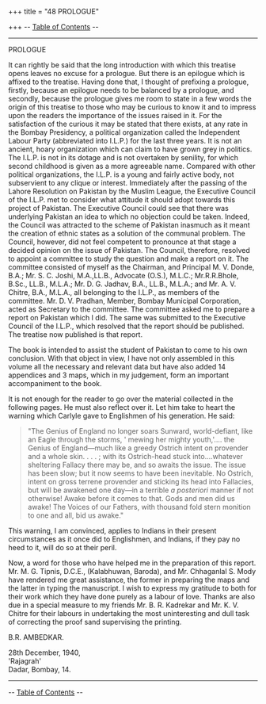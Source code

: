 +++
title = "48 PROLOGUE"

+++
-- [Table of Contents](index.html#contents) --

------------------------------------------------------------------------

  


PROLOGUE

  
  

 It can rightly be said that the long introduction with which this
treatise opens leaves no excuse for a prologue. But there is an epilogue
which is affixed to the treatise. Having done that, I thought of
prefixing a prologue, firstly, because an epilogue needs to be balanced
by a prologue, and secondly, because the prologue gives me room to state
in a few words the origin of this treatise to those who may be curious
to know it and to impress upon the readers the importance of the issues
raised in it. For the satisfaction of the curious it may be stated that
there exists, at any rate in the Bombay Presidency, a political
organization called the Independent Labour Party (abbreviated into
I.L.P.) for the last three years. It is not an ancient, hoary
organization which can claim to have grown grey in politics. The I.L.P.
is not in its dotage and is not overtaken by senility, for which second
childhood is given as a more agreeable name. Compared with other
political organizations, the I.L.P. is a young and fairly active body,
not subservient to any clique or interest. Immediately after the passing
of the Lahore Resolution on Pakistan by the Muslim League, the Executive
Council of the I.L.P. met to consider what attitude it should adopt
towards this project of Pakistan. The Executive Council could see that
there was underlying Pakistan an idea to which no objection could be
taken. Indeed, the Council was attracted to the scheme of Pakistan
inasmuch as it meant the creation of ethnic states as a solution of the
communal problem. The Council, however, did not feel competent to
pronounce at that stage a decided opinion on the issue of Pakistan. The
Council, therefore, resolved to appoint a committee to study the
question and make a report on it. The committee consisted of myself as
the Chairman, and Principal M. V. Donde, B.A.; Mr. S. C. Joshi,
M.A.,LL.B., Advocate (O.S.), M.L.C.; Mr.R.R.Bhole, B.Sc., LL.B., M.L.A.;
Mr. D. G. Jadhav, B.A., LL.B., M.L.A.; and Mr. A. V. Chitre, B.A.,
M.L.A., all belonging to the I.L.P., as members of the committee. Mr. D.
V. Pradhan, Member, Bombay Municipal Corporation, acted as Secretary to
the committee. The committee asked me to prepare a report on Pakistan
which I did. The same was submitted to the Executive Council of the
I.L.P., which resolved that the report should be published. The
treatise now published is that report.

 The book is intended to assist the student of Pakistan to come to
his own conclusion. With that object in view, I have not only assembled
in this volume all the necessary and relevant data but have also added
14 appendices and 3 maps, which in my judgement, form an important
accompaniment to the book.

 It is not enough for the reader to go over the material collected in
the following pages. He must also reflect over it. Let him take to heart
the warning which Carlyle gave to Englishmen of his generation. He said:

> "The Genius of England no longer soars Sunward, world-defiant, like an
> Eagle through the storms, ' mewing her mighty youth,'.... the Genius
> of England—much like a greedy Ostrich intent on provender and a whole
> skin. . . . ; with its Ostrich-head stuck into....whatever sheltering
> Fallacy there may be, and so awaits the issue. The issue has been
> slow; but it now seems to have been inevitable. No Ostrich, intent on
> gross terrene provender and sticking its head into Fallacies, but will
> be awakened one day—in a terrible *a posteriori* manner if not
> otherwise! Awake before it comes to that. Gods and men did us awake!
> The Voices of our Fathers, with thousand fold stern monition to one
> and all, bid us awake."

 This warning, I am convinced, applies to Indians in their present
circumstances as it once did to Englishmen, and Indians, if they pay no
heed to it, will do so at their peril.

 Now, a word for those who have helped me in the preparation of this
report. Mr. M. G. Tipnis, D.C.E., (Kalabhuwan, Baroda), and Mr.
Chhaganlal S. Mody have rendered me great assistance, the former in
preparing the maps and the latter in typing the manuscript. I wish to
express my gratitude to both for their work which they have done purely
as a labour of love. Thanks are also due in a special measure to my
friends Mr. B. R. Kadrekar and Mr. K. V. Chitre for their labours in
undertaking the most uninteresting and dull task of correcting the proof
sand supervising the printing.  


B.R. AMBEDKAR.

28th December, 1940,  
'Rajagrah'  
Dadar, Bombay, 14.  


------------------------------------------------------------------------

-- [Table of Contents](index.html#contents) --
